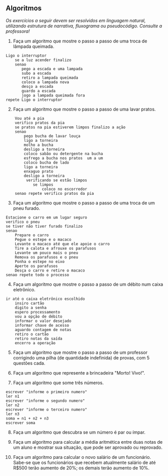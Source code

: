 ## Algoritmos

_Os exercícios a seguir devem ser resolvidos em linguagem natural, utilizando estrutura de narrativa, fluxograma ou pseudocódigo. Consulte a professora!_

1. Faça um algoritmo que mostre o passo a passo de uma troca de lâmpada queimada.

```
Ligo o interruptor
    se a luz acender finalizo 
    senao
       pego a escada e uma lampada
       subo a escada
       retiro a lampada queimada
       coloco a lampada nova
       desço a escada
       guardo a escada
       jogo a lampada queimada fora
repete Ligo o interruptor

```

2. Faça um algoritmo que mostre o passo a passo de uma lavar pratos.

```
    Vou até a pia
    verifico pratos da pia
	se pratos na pia estiverem limpos finalizo a ação
	senao
		pego bucha de lavar louça
        ligo a torneira
		molho a bucha
        desligo a torneira
		coloco sabão ou detergente na bucha
		esfrego a bucha nos pratos  um a um
		coloco bucha de lado
        ligo a torneira
		enxaguo prato
        desligo a torneira
         verificando se estão limpos
			se limpos
				coloco no escorredor
	senao repete verifico pratos da pia

```		


3. Faça um algoritmo que mostre o passo a passo de uma troca de um pneu furado.

```
Estacione o carro em um lugar seguro 
verifico o pneu
se tiver não tiver furado finalizo
senao
    Prepare o carro
    Pegue o estepe e o macaco
    Levante o macaco até que ele apoie o carro
    Tire a calota e afrouxe os parafusos
    Levante um pouco mais o pneu
    Remova os parafusos e o pneu
    Ponha o estepe no eixo
    Aperte os parafusos
    Desça o carro e retire o macaco
senao repete todo o processo

```



4. Faça um algoritmo que mostre o passo a passo de um débito num caixa eletrônico.

```
ir até o caixa eletrônico escolhido 
	insiro cartão 
    digito a senha
	espero processamento
	vou a opção de débito 
	informar o valor desejado 
    informar chave de acesso 
	aguardo contagem de notas
    retiro o cartão
	retiro notas da saída 
	encerro a operação

```

5. Faça um algoritmo que mostre o passo a passo de um professor corrigindo uma pilha (de quantidade indefinida) de provas, com 5 questões cada.

6. Faça um algoritmo que represente a brincadeira "Morto! Vivo!".

7. Faça um algoritmo que some três números.

```
escrever "informe o primeiro numero"
ler n1
escrever "informe o segundo numero"
ler n2
escrever "informe o terceiro numero"
ler n3
soma = n1 + n2 + n3 
escrever soma

```
8. Faça um algoritmo que descubra se um número é par ou ímpar.



9. Faça um algoritmo para calcular a média aritmética entre duas notas de um aluno e mostrar sua situação, que pode ser aprovado ou reprovado.

10. Faça um algoritmo para calcular o novo salário de um funcionário. Sabe-se que os funcionários que recebem atualmente salário de até R$500 terão aumento de 20%; os demais terão aumento de 10%.
